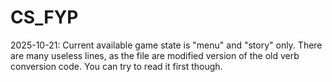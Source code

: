 # CS\_FYP

2025-10-21:
Current available game state is "menu" and "story" only. There are many useless lines, as the file are modified version of the old verb conversion code. You can try to read it first though.

